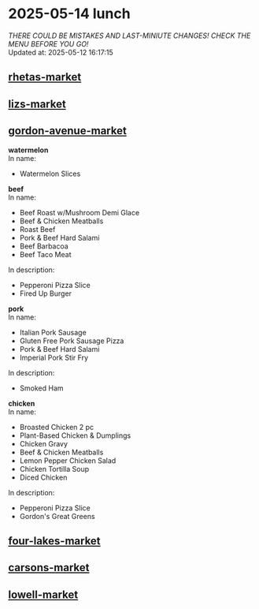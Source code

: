 # 2025-05-14 lunch  
*THERE COULD BE MISTAKES AND LAST-MINIUTE CHANGES! CHECK THE MENU BEFORE YOU GO!*  
Updated at: 2025-05-12 16:17:15  
## [rhetas-market](https://wisc-housingdining.nutrislice.com/menu/rhetas-market/lunch/2025-05-14)  
## [lizs-market](https://wisc-housingdining.nutrislice.com/menu/lizs-market/lunch/2025-05-14)  
## [gordon-avenue-market](https://wisc-housingdining.nutrislice.com/menu/gordon-avenue-market/lunch/2025-05-14)  
**watermelon**  
In name:   
 - Watermelon Slices  
  
**beef**  
In name:   
 - Beef Roast w/Mushroom Demi Glace  
 - Beef & Chicken Meatballs  
 - Roast Beef  
 - Pork & Beef Hard Salami  
 - Beef Barbacoa  
 - Beef Taco Meat  
  
In description:   
 - Pepperoni Pizza Slice  
 - Fired Up Burger  
  
**pork**  
In name:   
 - Italian Pork Sausage  
 - Gluten Free Pork Sausage Pizza  
 - Pork & Beef Hard Salami  
 - Imperial Pork Stir Fry  
  
In description:   
 - Smoked Ham  
  
**chicken**  
In name:   
 - Broasted Chicken 2 pc  
 - Plant-Based Chicken & Dumplings  
 - Chicken Gravy  
 - Beef & Chicken Meatballs  
 - Lemon Pepper Chicken Salad  
 - Chicken Tortilla Soup  
 - Diced Chicken  
  
In description:   
 - Pepperoni Pizza Slice  
 - Gordon's Great Greens  
  
## [four-lakes-market](https://wisc-housingdining.nutrislice.com/menu/four-lakes-market/lunch/2025-05-14)  
## [carsons-market](https://wisc-housingdining.nutrislice.com/menu/carsons-market/lunch/2025-05-14)  
## [lowell-market](https://wisc-housingdining.nutrislice.com/menu/lowell-market/lunch/2025-05-14)  
  
